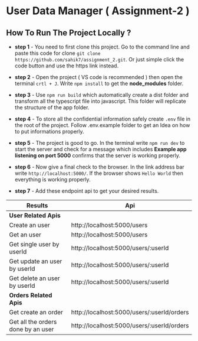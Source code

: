 # User Data Manager ( Assignment-2 )

## How To Run The Project Locally ?

- **step 1** - You need to first clone this project. Go to the command line and paste this code for clone ```git clone https://github.com/sahik7/assignment_2.git```. Or just simple click the code button and use the https link instead.

- **step 2** - Open the project ( VS code is recommended ) then open the terminal ```crtl + J```. Write ```npm install``` to get the **node_modules** folder.

- **step 3** - Use ```npm run build``` which automatically create a dist folder and transform all the typescript file into javascript. This folder will replicate the structure of the app folder.

- **step 4** - To store all the confidential information safely create ```.env``` file in the root of the project. Follow .env.example folder to get an Idea on how to put informations properly.

- **step 5** - The project is good to go. In the terminal write ```npm run dev``` to start the server and check for a message which includes **Example app listening on port 5000** confirms that the server is working properly.

- **step 6** - Now give a final check to the browser. In the link address bar write ```http://localhost:5000/```. If the browser shows ```Hello World``` then everything is working properly.

- **step 7** - Add these endpoint api to get your desired results.

| Results | Api |
| -------|----- |
| **User Related Apis** |
| Create an user  | http://localhost:5000/users  |
| Get an user  | http://localhost:5000/users  |
| Get single user by userId  | http://localhost:5000/users/:userId  |
| Get update an user by userId  | http://localhost:5000/users/:userId  |
| Get delete an user by userId  | http://localhost:5000/users/:userId  |
| **Orders Related Apis** |
| Get create an order  | http://localhost:5000/users/:userId/orders  |
| Get all the orders done by an user   | http://localhost:5000/users/:userId/orders  |


